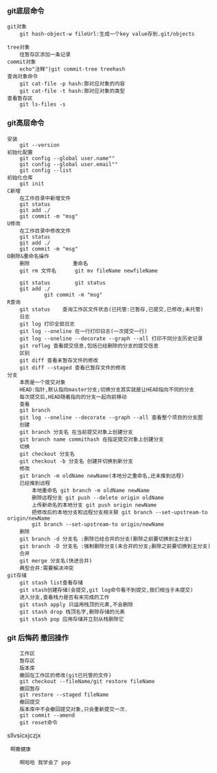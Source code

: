 ### git底层命令
    git对象
        git hash-object-w fileUrl:生成一个key value存到.git/objects
        
    tree对象
        往暂存区添加一条记录
    commit对象
        echo"注释"|git commit-tree treehash
    查询对象命令
        git cat-file -p hash:那对应对象的内容
        git cat-file -t hash:那对应对象的类型
    查看暂存区
        git ls-files -s 
  
 ### git高层命令
    安装
        git --version
    初始化配置
        git config --global user.name""
        git config --global user.email""
        git config --list
    初始化仓库
        git init
    C新增
        在工作目录中新增文件
        git status
        git add ./
        git commit -m "msg"
    U修改
        在工作目录中修改文件
        git status
        git add ./
        git commit -m "msg"
    D删除&重命名操作
        删除              重命名
        git rm 文件名      git mv fileName newfileName
        
        git status        git status
        git add ./
                git commit -m "msg"
    R查询
        git status    查询工作区文件状态(已托管:已暂存,已提交,已修改;未托管)
        日志
        git log 打印全部日志
        git log --oneline 在一行打印日志(一次提交一行)
        git log --oneline --decorate --graph --all 打印不同分支历史记录
        git reflog 查看提交信息,包括已经删除的分支的提交信息
        区别
        git diff 查看未暂存文件的修改
        git diff --staged 查看已暂存文件的修改
    分支
        本质是一个提交对象
        HEAD:指针,默认指向master分支;切换分支其实就是让HEAD指向不同的分支
        每次提交后,HEAD随着指向的分支一起向前移动
        查看
        git branch
        git log --oneline --decorate --graph --all 查看整个项目的分支图
        创建
        git branch 分支名 在当前提交对象上创建分支
        git branch name commithash 在指定提交对象上创建分支
        切换
        git checkout 分支名
        git checkout -b 分支名 创建并切换到新分支
        修改
        git branch -m oldName newName(本地分之重命名,还未推到远程)
        已经推到远程
            本地重命名 git branch -m oldName newName
            删除远程分支 git push --delete origin oldName
            上传新命名的本地分支 git push origin newName
            把修改后的本地分支和远程分支相关联 git branch --set-upstream-to origin/newName
            git branch --set-upstream-to origin/newName
        删除
        git branch -d 分支名 :删除已经合并的分支(删除之前要切换到主分支)
        git branch -D 分支名 :强制删除分支(未合并的分支;删除之前要切换到主分支)
        合并
        git merge 分支名(快进合并)
        典型合并:需要解决冲突
    git存储
        git stash list查看存储
        git stash创建存储(会提交,git log命令看不到提交,我们相当于未提交)
        进入分支,查看栈力是否有未完成的工作
        git stash apply 只运用栈顶的元素,不会删除
        git stash drop 栈顶名字,删除存储的元素
        git stash pop 应用存储并立刻从栈删除它
### git 后悔药 撤回操作
        工作区
        暂存区
        版本库
        撤回在工作区的修改(git已托管的文件)
        git checkout --fileName/git restore fileName
        撤回暂存
        git restore --staged fileName
        撤回提交
        版本库中不会撤回提交对象,只会重新提交一次.
        git commit --amend
        git reset命令

   sllvsicxjczjx

     啊撒健康

        啊哈哈 我学会了 pop 

